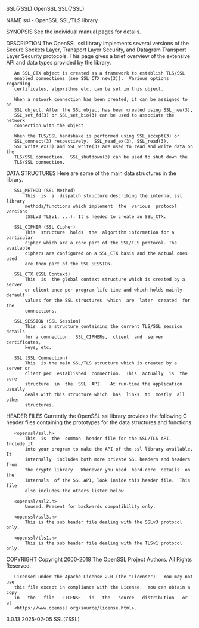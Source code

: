SSL(7SSL)                           OpenSSL                          SSL(7SSL)

NAME
       ssl - OpenSSL SSL/TLS library

SYNOPSIS
       See the individual manual pages for details.

DESCRIPTION
       The OpenSSL ssl library implements several versions of the Secure
       Sockets Layer, Transport Layer Security, and Datagram Transport Layer
       Security protocols.  This page gives a brief overview of the extensive
       API and data types provided by the library.

       An SSL_CTX object is created as a framework to establish TLS/SSL
       enabled connections (see SSL_CTX_new(3)).  Various options regarding
       certificates, algorithms etc. can be set in this object.

       When a network connection has been created, it can be assigned to an
       SSL object. After the SSL object has been created using SSL_new(3),
       SSL_set_fd(3) or SSL_set_bio(3) can be used to associate the network
       connection with the object.

       When the TLS/SSL handshake is performed using SSL_accept(3) or
       SSL_connect(3) respectively.  SSL_read_ex(3), SSL_read(3),
       SSL_write_ex(3) and SSL_write(3) are used to read and write data on the
       TLS/SSL connection.  SSL_shutdown(3) can be used to shut down the
       TLS/SSL connection.

DATA STRUCTURES
       Here are some of the main data structures in the library.

       SSL_METHOD (SSL Method)
           This  is  a  dispatch structure describing the internal ssl library
           methods/functions which implement  the  various  protocol  versions
           (SSLv3 TLSv1, ...). It's needed to create an SSL_CTX.

       SSL_CIPHER (SSL Cipher)
           This  structure  holds  the  algorithm information for a particular
           cipher which are a core part of the SSL/TLS protocol. The available
           ciphers are configured on a SSL_CTX basis and the actual ones  used
           are then part of the SSL_SESSION.

       SSL_CTX (SSL Context)
           This  is  the global context structure which is created by a server
           or client once per program life-time and which holds mainly default
           values for the SSL structures  which  are  later  created  for  the
           connections.

       SSL_SESSION (SSL Session)
           This  is a structure containing the current TLS/SSL session details
           for a connection:  SSL_CIPHERs,  client  and  server  certificates,
           keys, etc.

       SSL (SSL Connection)
           This  is the main SSL/TLS structure which is created by a server or
           client per  established  connection.  This  actually  is  the  core
           structure  in  the  SSL  API.   At run-time the application usually
           deals with this structure which  has  links  to  mostly  all  other
           structures.

HEADER FILES
       Currently the OpenSSL ssl library provides the following C header files
       containing the prototypes for the data structures and functions:

       <openssl/ssl.h>
           This  is  the  common  header file for the SSL/TLS API.  Include it
           into your program to make the API of the ssl library available.  It
           internally  includes both more private SSL headers and headers from
           the crypto library.  Whenever you need  hard-core  details  on  the
           internals  of the SSL API, look inside this header file.  This file
           also includes the others listed below.

       <openssl/ssl2.h>
           Unused. Present for backwards compatibility only.

       <openssl/ssl3.h>
           This is the sub header file dealing with the SSLv3 protocol only.

       <openssl/tls1.h>
           This is the sub header file dealing with the TLSv1 protocol only.

COPYRIGHT
       Copyright 2000-2018 The OpenSSL Project Authors. All Rights Reserved.

       Licensed under the Apache License 2.0 (the "License").  You may not use
       this file except in compliance with the License.  You can obtain a copy
       in   the   file   LICENSE   in   the   source   distribution   or    at
       <https://www.openssl.org/source/license.html>.

3.0.13                            2025-02-05                         SSL(7SSL)

